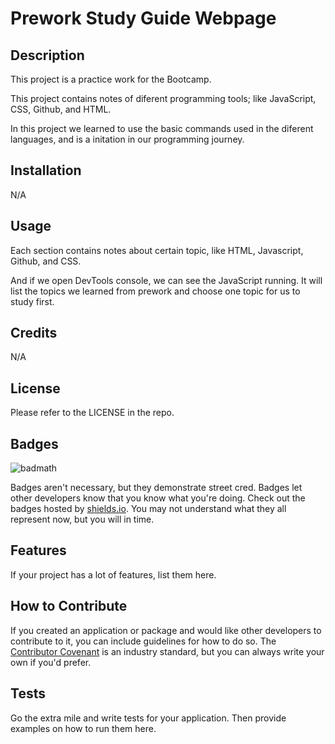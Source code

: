 # Prework Study Guide Webpage

## Description

This project is a practice work for the Bootcamp. 

This project contains notes of diferent programming tools; like JavaScript, CSS, Github, and HTML. 

In this project we learned to use the basic commands used in the diferent languages, and is a initation in our programming journey. 

## Installation

N/A

## Usage

Each section contains notes about certain topic, like HTML, Javascript, Github, and CSS. 

And if we open DevTools console, we can see the JavaScript running. It will list the topics we learned from prework and choose one topic for us to study first. 

## Credits

N/A

## License

Please refer to the LICENSE in the repo.

## Badges

![badmath](https://img.shields.io/github/languages/top/nielsenjared/badmath)

Badges aren't necessary, but they demonstrate street cred. Badges let other developers know that you know what you're doing. Check out the badges hosted by [shields.io](https://shields.io/). You may not understand what they all represent now, but you will in time.

## Features

If your project has a lot of features, list them here.

## How to Contribute

If you created an application or package and would like other developers to contribute to it, you can include guidelines for how to do so. The [Contributor Covenant](https://www.contributor-covenant.org/) is an industry standard, but you can always write your own if you'd prefer.

## Tests

Go the extra mile and write tests for your application. Then provide examples on how to run them here.